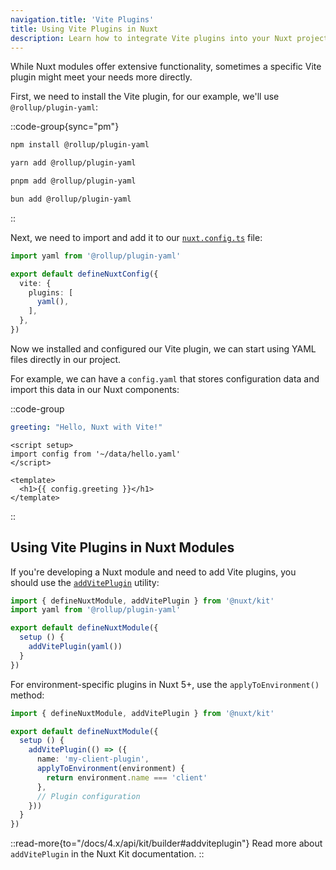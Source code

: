 ```yaml
---
navigation.title: 'Vite Plugins'
title: Using Vite Plugins in Nuxt
description: Learn how to integrate Vite plugins into your Nuxt project.
---
```


While Nuxt modules offer extensive functionality, sometimes a specific Vite plugin might meet your needs more directly.

First, we need to install the Vite plugin, for our example, we'll use `@rollup/plugin-yaml`:

::code-group{sync="pm"}

  ```bash [npm]
  npm install @rollup/plugin-yaml
  ```

  ```bash [yarn]
  yarn add @rollup/plugin-yaml
  ```

  ```bash [pnpm]
  pnpm add @rollup/plugin-yaml
  ```

  ```bash [bun]
  bun add @rollup/plugin-yaml
  ```

::

Next, we need to import and add it to our [`nuxt.config.ts`](/docs/4.x/guide/directory-structure/nuxt-config) file:

```ts [nuxt.config.ts]
import yaml from '@rollup/plugin-yaml'

export default defineNuxtConfig({
  vite: {
    plugins: [
      yaml(),
    ],
  },
})
```

Now we installed and configured our Vite plugin, we can start using YAML files directly in our project.

For example, we can have a `config.yaml` that stores configuration data and import this data in our Nuxt components:

::code-group

```yaml [data/hello.yaml]
greeting: "Hello, Nuxt with Vite!"
```

```vue [app/components/Hello.vue]
<script setup>
import config from '~/data/hello.yaml'
</script>

<template>
  <h1>{{ config.greeting }}</h1>
</template>
```

::

## Using Vite Plugins in Nuxt Modules

If you're developing a Nuxt module and need to add Vite plugins, you should use the [`addVitePlugin`](/docs/4.x/api/kit/builder#addviteplugin) utility:

```ts [modules/my-module.ts]
import { defineNuxtModule, addVitePlugin } from '@nuxt/kit'
import yaml from '@rollup/plugin-yaml'

export default defineNuxtModule({
  setup () {
    addVitePlugin(yaml())
  }
})
```

For environment-specific plugins in Nuxt 5+, use the `applyToEnvironment()` method:

```ts [modules/my-module.ts]
import { defineNuxtModule, addVitePlugin } from '@nuxt/kit'

export default defineNuxtModule({
  setup () {
    addVitePlugin(() => ({
      name: 'my-client-plugin',
      applyToEnvironment(environment) {
        return environment.name === 'client'
      },
      // Plugin configuration
    }))
  }
})
```

::read-more{to="/docs/4.x/api/kit/builder#addviteplugin"}
Read more about `addVitePlugin` in the Nuxt Kit documentation.
::

